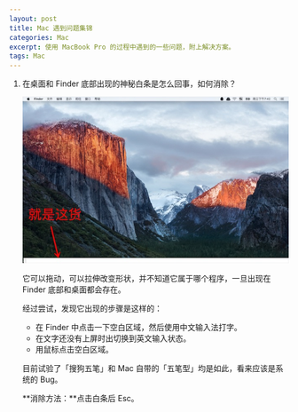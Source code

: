 ```yaml
---
layout: post
title: Mac 遇到问题集锦
categories: Mac
excerpt: 使用 MacBook Pro 的过程中遇到的一些问题，附上解决方案。
tags: Mac
---
```


1. 在桌面和 Finder 底部出现的神秘白条是怎么回事，如何消除？

   ![](/images/posts/mac/white-rectangle.jpg)

   它可以拖动，可以拉伸改变形状，并不知道它属于哪个程序，一旦出现在 Finder 底部和桌面都会存在。

   经过尝试，发现它出现的步骤是这样的：

   * 在 Finder 中点击一下空白区域，然后使用中文输入法打字。
   * 在文字还没有上屏时出切换到英文输入状态。
   * 用鼠标点击空白区域。

   目前试验了「搜狗五笔」和 Mac 自带的「五笔型」均是如此，看来应该是系统的 Bug。

   **消除方法：**点击白条后 Esc。
